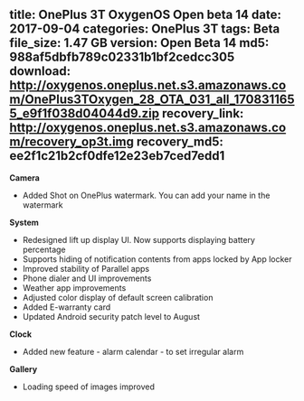 title: OnePlus 3T OxygenOS Open beta 14
date: 2017-09-04
categories: OnePlus 3T
tags: Beta
file_size: 1.47 GB
version: Open Beta 14
md5: 988af5dbfb789c02331b1bf2cedcc305
download: http://oxygenos.oneplus.net.s3.amazonaws.com/OnePlus3TOxygen_28_OTA_031_all_1708311655_e9f1f038d04044d9.zip
recovery_link: http://oxygenos.oneplus.net.s3.amazonaws.com/recovery_op3t.img
recovery_md5: ee2f1c21b2cf0dfe12e23eb7ced7edd1
---
**Camera** 
* Added Shot on OnePlus watermark. You can add your name in the watermark 
  
**System** 
* Redesigned lift up display UI. Now supports displaying battery percentage 
* Supports hiding of notification contents from apps locked by App locker 
* Improved stability of Parallel apps 
* Phone dialer and UI improvements 
* Weather app improvements 
* Adjusted color display of default screen calibration 
* Added E-warranty card
* Updated Android security patch level to August 
  
**Clock**
* Added new feature - alarm calendar - to set irregular alarm 
  
**Gallery**
* Loading speed of images improved
